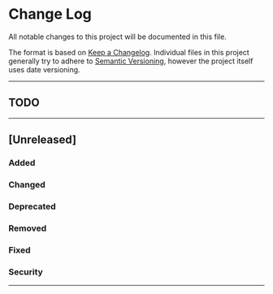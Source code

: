 
[//]: # (Revised: 2018-07-20; Created: 2016-09-30; Author: awmyhr <awmyhr@gmail.com>)

# Change Log
All notable changes to this project will be documented in this file.

The format is based on [Keep a Changelog](http://keepachangelog.com/).
Individual files in this project generally try to adhere to [Semantic Versioning](http://semver.org/),
however the project itself uses date versioning.

---

## TODO

---

## [Unreleased]
### Added

### Changed

### Deprecated

### Removed

### Fixed

### Security

---